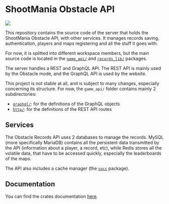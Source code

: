 # ShootMania Obstacle API

[![](https://img.shields.io/badge/records_lib-blue?style=flat&logo=rust&label=Doc&labelColor=gray)](https://sm-obstacle.github.io/Obstacle-API)

This repository contains the source code of the server that holds the ShootMania Obstacle API, with other services. It manages records saving, authentication, players and maps registering and all the stuff it goes with.

For now, it is splitted into different workspace members, but the main source code is located in the [`game_api/`](game_api/) and [`records_lib/`](records_lib/) packages.

The server handles a REST and GraphQL API. The REST API is mainly used by the Obstacle mode, and the GraphQL API is used by the website.

This project is not stable at all, and is subject to many changes, especially concerning its structure. For now, the `game_api/` folder contains mainly 2 subdirectories:
- [`graphql/`](game_api/src/graphql/): for the definitions of the GraphQL objects
- [`http/`](game_api/src/http/): for the definitions of the REST API routes

## Services

The Obstacle Records API uses 2 databases to manage the records. MySQL (more specifically MariaDB) contains all the persistent data transmitted by the API (information about a player, a record, etc), while Redis stores all the volatile data, that have to be accessed quickly, especially the leaderboards of the maps.

The API also includes a cache manager (the [`socc`](socc/) package).

## Documentation

You can find the crates documentation [here](https://sm-obstacle.github.io/Obstacle-API).

